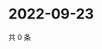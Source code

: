 # 2022-09-23

共 0 条

<!-- BEGIN WEIBO -->
<!-- 最后更新时间 Fri Sep 23 2022 17:10:42 GMT+0800 (China Standard Time) -->

<!-- END WEIBO -->
